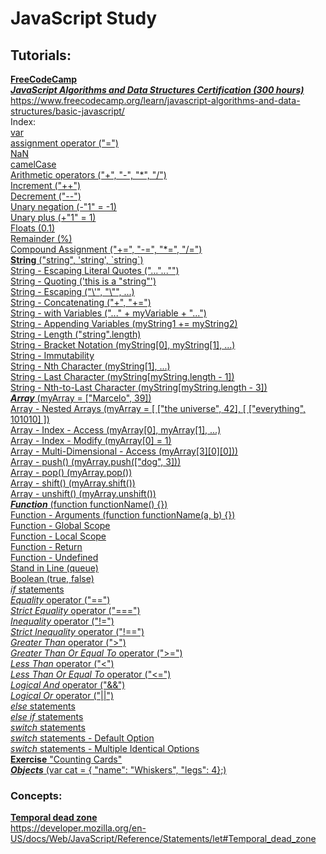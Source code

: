 # **JavaScript Study**

## Tutorials:

**[FreeCodeCamp](https://www.freecodecamp.org/)**  
_[**JavaScript Algorithms and Data Structures Certification (300 hours)**](https://www.freecodecamp.org/learn/javascript-algorithms-and-data-structures/basic-javascript/)_  
https://www.freecodecamp.org/learn/javascript-algorithms-and-data-structures/basic-javascript/  
Index:  
[var](https://github.com/marcelosperalta/javascript/blob/master/freecodecamp.js#L35)  
[assignment operator ("=")](https://github.com/marcelosperalta/javascript/blob/master/freecodecamp.js#L61)  
[NaN](https://github.com/marcelosperalta/javascript/blob/master/freecodecamp.js#L94)  
[camelCase](https://github.com/marcelosperalta/javascript/blob/master/freecodecamp.js#L102)  
[Arithmetic operators ("+", "-", "\*", "/")](https://github.com/marcelosperalta/javascript/blob/master/freecodecamp.js#L120)  
[Increment ("++")](https://github.com/marcelosperalta/javascript/blob/master/freecodecamp.js#L229)  
[Decrement ("--")](https://github.com/marcelosperalta/javascript/blob/master/freecodecamp.js#L250)  
[Unary negation (-"1" = -1)](https://github.com/marcelosperalta/javascript/blob/master/freecodecamp.js#L271)  
[Unary plus (+"1" = 1)](https://github.com/marcelosperalta/javascript/blob/master/freecodecamp.js#L280)  
[Floats (0.1)](https://github.com/marcelosperalta/javascript/blob/master/freecodecamp.js#L310)  
[Remainder (%)](https://github.com/marcelosperalta/javascript/blob/master/freecodecamp.js#L334)  
[Compound Assignment ("+=", "-=", "\*=", "/=")](https://github.com/marcelosperalta/javascript/blob/master/freecodecamp.js#L352)  
[**String** ("string", 'string', \`string`)](https://github.com/marcelosperalta/javascript/blob/master/freecodecamp.js#L396)  
[String - Escaping Literal Quotes ("...\"...\"")](https://github.com/marcelosperalta/javascript/blob/master/freecodecamp.js#L408)  
[String - Quoting ('this is a "string"')](https://github.com/marcelosperalta/javascript/blob/master/freecodecamp.js#L421)  
[String - Escaping ("\\'", "\\"", ...)](https://github.com/marcelosperalta/javascript/blob/master/freecodecamp.js#L437)  
[String - Concatenating ("+", "+=")](https://github.com/marcelosperalta/javascript/blob/master/freecodecamp.js#L473)  
[String - with Variables ("..." + myVariable + "...")](https://github.com/marcelosperalta/javascript/blob/master/freecodecamp.js#L494)  
[String - Appending Variables (myString1 += myString2)](https://github.com/marcelosperalta/javascript/blob/master/freecodecamp.js#L503)  
[String - Length ("string".length)](https://github.com/marcelosperalta/javascript/blob/master/freecodecamp.js#L513)  
[String - Bracket Notation (myString[0], myString[1], ...)](https://github.com/marcelosperalta/javascript/blob/master/freecodecamp.js#L525)  
[String - Immutability](https://github.com/marcelosperalta/javascript/blob/master/freecodecamp.js#L549)  
[String - Nth Character (myString[1], ...)](https://github.com/marcelosperalta/javascript/blob/master/freecodecamp.js#L567)  
[String - Last Character (myString[myString.length - 1])](https://github.com/marcelosperalta/javascript/blob/master/freecodecamp.js#L584)  
[String - Nth-to-Last Character (myString[myString.length - 3])](https://github.com/marcelosperalta/javascript/blob/master/freecodecamp.js#L598)  
[**_Array_** (myArray = ["Marcelo", 39])](https://github.com/marcelosperalta/javascript/blob/master/freecodecamp.js#L634)  
[Array - Nested Arrays (myArray = \[ ["the universe", 42], [ ["everything", 101010] ])](https://github.com/marcelosperalta/javascript/blob/master/freecodecamp.js#L649)  
[Array - Index - Access (myArray[0], myArray[1], ...)](https://github.com/marcelosperalta/javascript/blob/master/freecodecamp.js#L663)  
[Array - Index - Modify (myArray[0] = 1)](https://github.com/marcelosperalta/javascript/blob/master/freecodecamp.js#L681)  
[Array - Multi-Dimensional - Access (myArray[3][0][0]))](https://github.com/marcelosperalta/javascript/blob/master/freecodecamp.js#L696)  
[Array - push() (myArray.push(["dog", 3]))](https://github.com/marcelosperalta/javascript/blob/master/freecodecamp.js#L732)  
[Array - pop() (myArray.pop())](https://github.com/marcelosperalta/javascript/blob/master/freecodecamp.js#L751)  
[Array - shift() (myArray.shift())](https://github.com/marcelosperalta/javascript/blob/master/freecodecamp.js#L765)  
[Array - unshift() (myArray.unshift())](https://github.com/marcelosperalta/javascript/blob/master/freecodecamp.js#L779)  
[**_Function_** (function functionName() {})](https://github.com/marcelosperalta/javascript/blob/master/freecodecamp.js#L827)  
[Function - Arguments (function functionName(a, b) {})](https://github.com/marcelosperalta/javascript/blob/master/freecodecamp.js#L844)  
[Function - Global Scope](https://github.com/marcelosperalta/javascript/blob/master/freecodecamp.js#L861)  
[Function - Local Scope](https://github.com/marcelosperalta/javascript/blob/master/freecodecamp.js#L897)  
[Function - Return](https://github.com/marcelosperalta/javascript/blob/master/freecodecamp.js#L942)  
[Function - Undefined](https://github.com/marcelosperalta/javascript/blob/master/freecodecamp.js#L958)  
[Stand in Line (queue)](https://github.com/marcelosperalta/javascript/blob/master/freecodecamp.js#L995)  
[Boolean (true, false)](https://github.com/marcelosperalta/javascript/blob/master/freecodecamp.js#L1013)  
[_if_ statements](https://github.com/marcelosperalta/javascript/blob/master/freecodecamp.js#L1035)  
[_Equality_ operator ("==")](https://github.com/marcelosperalta/javascript/blob/master/freecodecamp.js#L1057)  
[_Strict Equality_ operator ("===")](https://github.com/marcelosperalta/javascript/blob/master/freecodecamp.js#L1090)  
[_Inequality_ operator ("!=")](https://github.com/marcelosperalta/javascript/blob/master/freecodecamp.js#L1154)  
[_Strict Inequality_ operator ("!==")](https://github.com/marcelosperalta/javascript/blob/master/freecodecamp.js#L1181)  
[_Greater Than_ operator (">")](https://github.com/marcelosperalta/javascript/blob/master/freecodecamp.js#L1205)  
[_Greater Than Or Equal To_ operator (">=")](https://github.com/marcelosperalta/javascript/blob/master/freecodecamp.js#L1237)  
[_Less Than_ operator ("<")](https://github.com/marcelosperalta/javascript/blob/master/freecodecamp.js#L1269)  
[_Less Than Or Equal To_ operator ("<=")](https://github.com/marcelosperalta/javascript/blob/master/freecodecamp.js#L1301)  
[_Logical And_ operator ("&&")](https://github.com/marcelosperalta/javascript/blob/master/freecodecamp.js#L1334)  
[_Logical Or_ operator ("||")](https://github.com/marcelosperalta/javascript/blob/master/freecodecamp.js#L1371)  
[_else_ statements](https://github.com/marcelosperalta/javascript/blob/master/freecodecamp.js#L1426)  
[_else if_ statements](https://github.com/marcelosperalta/javascript/blob/master/freecodecamp.js#L1469)  
[_switch_ statements](https://github.com/marcelosperalta/javascript/blob/master/freecodecamp.js#L1633)  
[_switch_ statements - Default Option](https://github.com/marcelosperalta/javascript/blob/master/freecodecamp.js#L1683)  
[_switch_ statements - Multiple Identical Options](https://github.com/marcelosperalta/javascript/blob/master/freecodecamp.js#L1732)  
[**Exercise** "Counting Cards"](https://github.com/marcelosperalta/javascript/blob/master/freecodecamp.js#L1868)  
[**_Objects_** (var cat = { "name": "Whiskers", "legs": 4};)](https://github.com/marcelosperalta/javascript/blob/master/freecodecamp.js#L1951)

### Concepts:

**[Temporal dead zone](https://developer.mozilla.org/en-US/docs/Web/JavaScript/Reference/Statements/let#Temporal_dead_zone)**  
https://developer.mozilla.org/en-US/docs/Web/JavaScript/Reference/Statements/let#Temporal_dead_zone
